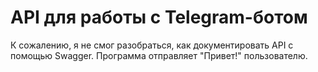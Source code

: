 # API для работы с Telegram-ботом
К сожалению, я не смог разобраться, как документировать API с помощью Swagger.
Программа отправляет "Привет!" пользователю.